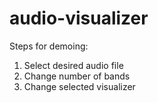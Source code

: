 # audio-visualizer

Steps for demoing:
  1. Select desired audio file
  2. Change number of bands
  3. Change selected visualizer
  
 

